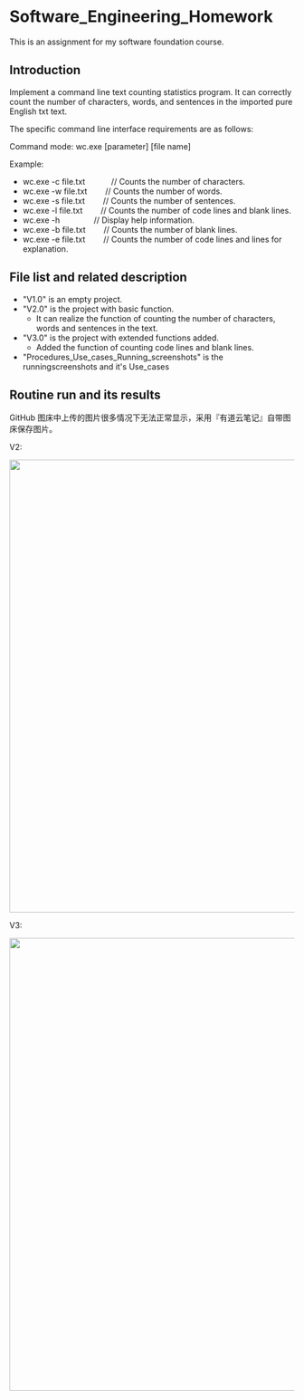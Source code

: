 # Software_Engineering_Homework
This is an assignment for my software foundation course.

## Introduction
Implement a command line text counting statistics program. It can correctly count the number of characters, words, and sentences in the imported pure English txt text. 

The specific command line interface requirements are as follows: 

Command mode: wc.exe [parameter] [file name] 

Example: 

- wc.exe -c file.txt &emsp;&emsp;&emsp;// Counts the number of characters.
- wc.exe -w file.txt &emsp;&emsp;// Counts the number of words.
- wc.exe -s file.txt &emsp;&emsp;// Counts the number of sentences.
- wc.exe -l file.txt &emsp;&emsp;// Counts the number of code lines and blank lines.
- wc.exe -h          &emsp;&emsp;&emsp;&emsp;// Display help information.
- wc.exe -b file.txt &emsp;&emsp;// Counts the number of blank lines.
- wc.exe -e file.txt &emsp;&emsp;// Counts the number of code lines and lines for explanation.

## File list and related description
- "V1.0" is an empty project.
- "V2.0" is the project with basic function.
  - It can realize the function of counting the number of characters, words and sentences in the text.
- "V3.0" is the project with extended functions added.
  - Added the function of counting code lines and blank lines.
- "Procedures_Use_cases_Running_screenshots" is the runningscreenshots and it's Use_cases

## Routine run and its results

GitHub 图床中上传的图片很多情况下无法正常显示，采用『有道云笔记』自带图床保存图片。

V2:
<center>
<img src="https://note.youdao.com/yws/api/personal/file/52B7EDF6211244428735B5E6B7B6AE72?method=download&shareKey=7ef04cab0952d17cd11fd59ba30c3e7a" width=800 align=center>
</center>

V3:
<center>
<img src="https://note.youdao.com/yws/api/personal/file/3991195BC0FF4C458460ACB19072D2E4?method=download&shareKey=16b39d0eb5380ccfa7b14692bb5fc77c" width=800 align=center>
</center>